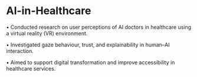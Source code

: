 # AI-in-Healthcare

•	Conducted research on user perceptions of AI doctors in healthcare using a virtual reality (VR) environment.

•	Investigated gaze behaviour, trust, and explainability in human–AI interaction.

•	Aimed to support digital transformation and improve accessibility in healthcare services.
